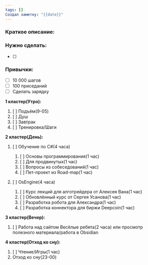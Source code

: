 ```yaml
---
tags: []
Создал заметку: "{{date}}"
---
```

### Краткое описание:


### Нужно сделать:
- [ ] 

### Привычки:
- [ ] 10 000 шагов
- [ ] 100 приседаний
- [ ] Сделать зарядку

**1 кластер(Утро):**

1. [ ] Подъём(9-05)
2. [ ] Душ
3. [ ] Завтрак
4. [ ] Тренировка/Шаги

**2 кластер(День):**

1. [ ] Обучение по C#(4 часа)
    1. [ ] Основы программирования(1 час)
    2. [ ] Для продвинутых(1 час)
    3. [ ] Вопросы из собеседований(1 час)
    4. [ ] Пет-проект из Road-map(1 час)

2. [ ] OsEngine(4 часа)
    1. [ ] Курс лекций для алготрейдера от Алексея Вана(1 час)
    2. [ ] Обновлённый курс от Сергея Усанова(1 час)
    3. [ ] Разработка робота для Александра(1 час)
    4. [ ] Разработка коннектора для биржи Deepcoin(1 час)

**3 кластер(Вечер):**
1. [ ] Работа над сайтом Весёлые ребята(2 часа) или просмотр полезного материала/работа в Obsidian

**4 кластер(Отход ко сну):**
1. [ ] Чтение/Игры(1 час)
2. Отход ко сну(23-00)
